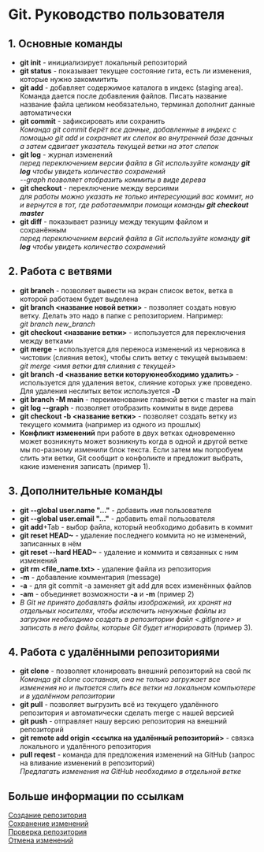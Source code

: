 # Git. Руководство пользователя 

## 1. Основные команды

* **git init** - инициализирует локальный репозиторий
* **git status** - показывает текущее состояние гита, есть ли изменения, которые нужно закоммитить
* **git add** - добавляет содержимое каталога в индекс (staging area). Команда дается после добавления файлов. Писать название название файла целиком необязательно, терминал дополнит данные автоматически
* **git commit** - зафиксировать или сохранить <br>*Команда git commit берёт все данные, добавленные в индекс с помощью git add и сохраняет их слепок во внутренней базе данных а затем сдвигает указатель текущей ветки на этот слепок*
* **git log** - журнал изменений <br> *перед переключением версии файла в Git используйте команду **git log** чтобы увидеть количество сохранений* <br> _--graph позволяет отобразить коммиты в виде дерева_
* **git checkout** - переключение между версиями <br> *для работы можно указать не только интересующий вас коммит, но и вернутся в тот, где работаеммпри помощи команды **git checkout master***
* **git diff** - показывает разницу между текущим файлом и сохранённым <br> *перед переключением версий файла в Git используйте команду **git log** чтобы увидеть количество сохранений*

## 2. Работа с ветвями

* **git branch** - позволяет вывести на экран список веток, ветка в которой работаем будет выделена
* **git branch <название новой ветки>** - позволяет создать новую ветку. Делать это надо в папке с репозиторием. Например: <br>
*git branch new_branch*
* **git checkout <название ветки>** - используется для переключения между ветками
* **git merge** - используется для переноса изменений из черновика в чистовик (слияния веток), чтобы слить ветку с текущей вызываем: <br> 
*git merge <имя ветки для слияния с текущей>*
* **git branch -d <название ветки которуюнеобходимо удалить>** - используется для удаления веток, слияние которых уже проведено. Для удаления неслитых веток используется **-D**
* **git branch -M main** - переименование главной ветки с master на main
* **git log --graph** - позволяет отобразить коммиты в виде дерева
* **git checkout -b <название ветки>** - позволяет создать ветку из текущего коммита (например из одного из прошлых)
* **Конфликт изменений** при работе в двух ветках одновременно может возникнуть может возникнуть когда в одной и другой ветке мы по-разному изменили блок текста. Если затем мы попробуем слить эти ветки, Git сообщит о конфоликте и предложит выбрать, какие изменения записать (пример 1).

## 3. Дополнительные команды

* **git --global user.name "..."** - добавить имя пользователя
* **git --global user.email "..."** - добавить email пользователя
* **git add**+Tab - выбор файла, который необходимо добавить в коммит
* **git reset HEAD~** - удаление последнего коммита но не изменений, записанных в нём
* **git reset --hard HEAD~** - удаление и коммита и связанных с ним изменений
* **git rm <file_name.txt>** - удаление файла из репозитория
* **-m** - добавление комментария (message)
* **-a** - для git commit -a заменяет git add для всех изменённых файлов 
* **-am** - объединяет возможности **-a** и **-m** (пример 2)
* _В Git не принято добавлять файлы изображений, их хранят на отдельных носителях, чтобы исключить ненужные файлы из загрузки необходимо создать в репозитории файл <.gitIgnore> и записать в него файлы, которые Git будет игнорировать_ (пример 3).

## 4. Работа с удалёнными репозиториями 

* **git clone** - позволяет клонировать внешний репозиторий на свой пк <br> _Команда git clone составная, она не только загружает все изменения но и пытается слить все ветки на локальном компьютере и в удалённом репозитории_
* **git pull** - позволяет выгрузить всё из текущего удалённого репозитория и автоматически сделать merge с нашей версией
* **git push** - отправляет нашу версию репозитория на внешний репозиторий
* **git remote add origin <ссылка на удалённый репозиторий>** - связка локального и удалённого репозитория
* **pull reqest** - команда для предложения изменений на GitHub (запрос на вливание изменений в репозиторий) <br> _Предлагать изменения на GitHub необходимо в отдельной ветке_

## Больше информации по ссылкам
[Создание репозитория](https://www.atlassian.com/ru/git/tutorials/setting-up-a-repository) <br> [Сохранение изменений](https://www.atlassian.com/ru/git/tutorials/saving-changes) <br> [Проверка репозитория](https://www.atlassian.com/ru/git/tutorials/inspecting-a-repository) <br> [Отмена изменений](https://www.atlassian.com/ru/git/tutorials/undoing-changes)